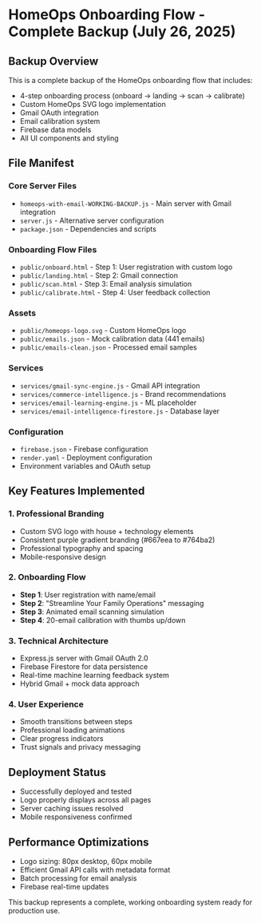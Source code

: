 # HomeOps Onboarding Flow - Complete Backup (July 26, 2025)

## Backup Overview
This is a complete backup of the HomeOps onboarding flow that includes:
- 4-step onboarding process (onboard → landing → scan → calibrate)
- Custom HomeOps SVG logo implementation
- Gmail OAuth integration
- Email calibration system
- Firebase data models
- All UI components and styling

## File Manifest

### Core Server Files
- `homeops-with-email-WORKING-BACKUP.js` - Main server with Gmail integration
- `server.js` - Alternative server configuration
- `package.json` - Dependencies and scripts

### Onboarding Flow Files
- `public/onboard.html` - Step 1: User registration with custom logo
- `public/landing.html` - Step 2: Gmail connection
- `public/scan.html` - Step 3: Email analysis simulation
- `public/calibrate.html` - Step 4: User feedback collection

### Assets
- `public/homeops-logo.svg` - Custom HomeOps logo
- `public/emails.json` - Mock calibration data (441 emails)
- `public/emails-clean.json` - Processed email samples

### Services
- `services/gmail-sync-engine.js` - Gmail API integration
- `services/commerce-intelligence.js` - Brand recommendations
- `services/email-learning-engine.js` - ML placeholder
- `services/email-intelligence-firestore.js` - Database layer

### Configuration
- `firebase.json` - Firebase configuration
- `render.yaml` - Deployment configuration
- Environment variables and OAuth setup

## Key Features Implemented

### 1. Professional Branding
- Custom SVG logo with house + technology elements
- Consistent purple gradient branding (#667eea to #764ba2)
- Professional typography and spacing
- Mobile-responsive design

### 2. Onboarding Flow
- **Step 1**: User registration with name/email
- **Step 2**: "Streamline Your Family Operations" messaging
- **Step 3**: Animated email scanning simulation
- **Step 4**: 20-email calibration with thumbs up/down

### 3. Technical Architecture
- Express.js server with Gmail OAuth 2.0
- Firebase Firestore for data persistence
- Real-time machine learning feedback system
- Hybrid Gmail + mock data approach

### 4. User Experience
- Smooth transitions between steps
- Professional loading animations
- Clear progress indicators
- Trust signals and privacy messaging

## Deployment Status
- Successfully deployed and tested
- Logo properly displays across all pages
- Server caching issues resolved
- Mobile responsiveness confirmed

## Performance Optimizations
- Logo sizing: 80px desktop, 60px mobile
- Efficient Gmail API calls with metadata format
- Batch processing for email analysis
- Firebase real-time updates

This backup represents a complete, working onboarding system ready for production use.
